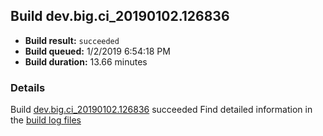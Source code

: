 ## Build dev.big.ci_20190102.126836
- **Build result:** `succeeded`
- **Build queued:** 1/2/2019 6:54:18 PM
- **Build duration:** 13.66 minutes
### Details
Build [dev.big.ci_20190102.126836](https://winappstudio.visualstudio.com/web/build.aspx?pcguid=a4ef43be-68ce-4195-a619-079b4d9834c2&builduri=vstfs%3a%2f%2f%2fBuild%2fBuild%2f26836) succeeded
Find detailed information in the [build log files](https://uwpctdiags.blob.core.windows.net/buildlogs/dev.big.ci_20190102.126836_logs.zip)
